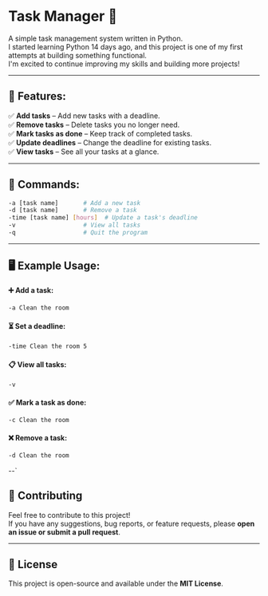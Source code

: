 # Task Manager 📝

A simple task management system written in Python.  
I started learning Python 14 days ago, and this project is one of my first attempts at building something functional.  
I'm excited to continue improving my skills and building more projects! 

---

## 📌 Features:
✅ **Add tasks** – Add new tasks with a deadline.  
✅ **Remove tasks** – Delete tasks you no longer need.  
✅ **Mark tasks as done** – Keep track of completed tasks.  
✅ **Update deadlines** – Change the deadline for existing tasks.  
✅ **View tasks** – See all your tasks at a glance.  

---

## 📜 Commands:
```bash
-a [task name]       # Add a new task
-d [task name]       # Remove a task
-time [task name] [hours]  # Update a task's deadline
-v                   # View all tasks
-q                   # Quit the program
```

---

## 🖥 Example Usage:

#### ➕ Add a task:
```bash
-a Clean the room
```
#### ⏳ Set a deadline:
```bash
-time Clean the room 5
```
#### 📋 View all tasks:
```bash
-v
```
#### ✅ Mark a task as done:
```bash
-c Clean the room
```
#### ❌ Remove a task:
```bash
-d Clean the room
```

--`

## 🤝 Contributing
Feel free to contribute to this project!  
If you have any suggestions, bug reports, or feature requests, please **open an issue or submit a pull request**.

---

## 📜 License
This project is open-source and available under the **MIT License**.

